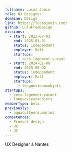 ```yaml
---
fullname: Lucas Jouin
role: UX Designer
domaine: Design
link: https://lucasjouin.com/
github: LuluFreeDesign
missions:
  - start: 2023-07-03
    end: 2025-01-01
    status: independent
    employer: Malt
    startups:
      - zero-logement-vacant
  - start: 2024-01-08
    end: 2025-06-02
    status: independent
    employer: Malt
    startups:
      - longuevieauxobjets
startups:
  - zero-logement-vacant
  - longuevieauxobjets
memberType: beta
previously:
  - aquaculteurs.marins
competences:
  - Product design
  - UX
  - UI
---
```

UX Designer à Nantes 